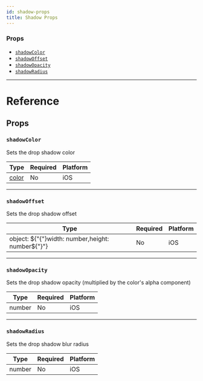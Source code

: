 ```yaml
---
id: shadow-props
title: Shadow Props
---
```


### Props

* [`shadowColor`](../shadow-props/#shadowcolor)
* [`shadowOffset`](../shadow-props/#shadowoffset)
* [`shadowOpacity`](../shadow-props/#shadowopacity)
* [`shadowRadius`](../shadow-props/#shadowradius)

---

# Reference

## Props

### `shadowColor`

Sets the drop shadow color

| Type               | Required | Platform |
| ------------------ | -------- | -------- |
| [color](../colors/) | No       | iOS      |

---

### `shadowOffset`

Sets the drop shadow offset

| Type                                   | Required | Platform |
| -------------------------------------- | -------- | -------- |
| object: ${"{"}width: number,height: number${"}"} | No       | iOS      |

---

### `shadowOpacity`

Sets the drop shadow opacity (multiplied by the color's alpha component)

| Type   | Required | Platform |
| ------ | -------- | -------- |
| number | No       | iOS      |

---

### `shadowRadius`

Sets the drop shadow blur radius

| Type   | Required | Platform |
| ------ | -------- | -------- |
| number | No       | iOS      |

